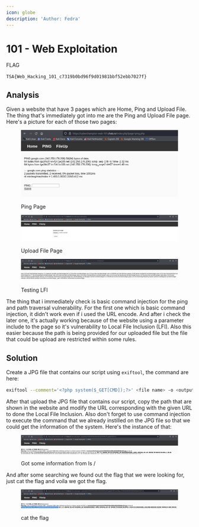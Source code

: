 ```yaml
---
icon: globe
description: 'Author: Fedra'
---
```


# 101 - Web Exploitation

FLAG

```
TSA{Web_Hacking_101_c7319b0bd96f9d01981bbf52ebb7027f}
```

## Analysis

Given a website that have 3 pages which are Home, Ping and Upload File. The thing that's immediately got into me are the Ping and Upload File page. Here's a picture for each of those two pages:

<figure><img src="../../.gitbook/assets/13.png" alt=""><figcaption><p>Ping Page</p></figcaption></figure>

<figure><img src="../../.gitbook/assets/12.png" alt=""><figcaption><p>Upload File Page</p></figcaption></figure>

<figure><img src="../../.gitbook/assets/11.png" alt=""><figcaption><p>Testing LFI</p></figcaption></figure>

The thing that i immediately check is basic command injection for the ping and path traversal vulnerability. For the first one which is basic command injection, it didn't work even if i used the URL encode. And after i check the later one, it's actually working because of the website using a parameter include to the page so it's vulnerability to Local File Inclusion (LFI). Also this easier because the path is being provided for our uploaded file but the file that could be upload are restricted within some rules.

## Solution

Create a JPG file that contains our script using `exiftool`, the command are here:

```sh
exiftool --comment='<?php system($_GET[CMD]);?>' <file name> -o <output of file name>
```

After that upload the JPG file that contains our script, copy the path that are shown in the website and modify the URL corresponding with the given URL to done the Local File Inclusion. Also don't forget to use command injection to execute the command that we already instilled on the JPG file so that we could  get the information of the system. Here's the instance of that:

<figure><img src="../../.gitbook/assets/14.png" alt=""><figcaption><p>Got some information from ls /</p></figcaption></figure>

And after some searching we found out the flag that we were looking for, just cat the flag and voila we got the flag.

<figure><img src="../../.gitbook/assets/15.png" alt=""><figcaption><p>cat the flag</p></figcaption></figure>

